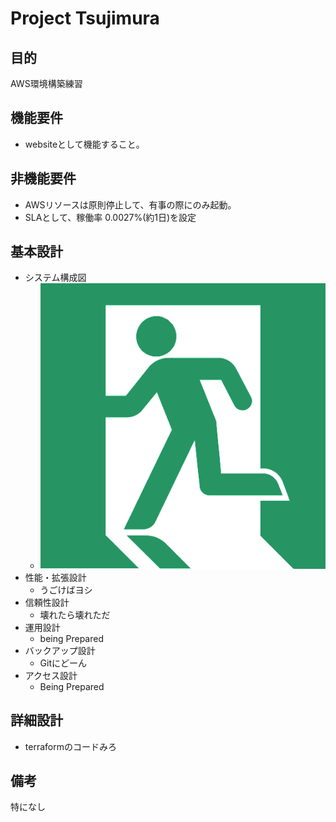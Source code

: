 # Project Tsujimura

## 目的
AWS環境構築練習

## 機能要件
- websiteとして機能すること。

## 非機能要件
- AWSリソースは原則停止して、有事の際にのみ起動。
- SLAとして、稼働率 0.0027%(約1日)を設定

## 基本設計
- システム構成図
  - ![structure_map](https://github.com/Cozftro/tsujimura/blob/master/contents/img/exit.png)
- 性能・拡張設計
  - うごけばヨシ
- 信頼性設計
  - 壊れたら壊れただ
- 運用設計
  - being Prepared
- バックアップ設計
  - Gitにどーん
- アクセス設計
  - Being Prepared

## 詳細設計
- terraformのコードみろ

## 備考
特になし
